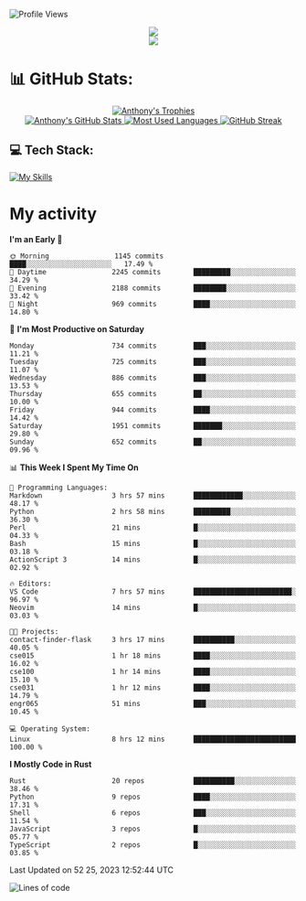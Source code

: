 
![Profile Views](https://komarev.com/ghpvc/?username=anthonymichaeltdm&label=Profile%20views&color=0e75b6&style=flat)

<!--profile banner-->
<div align="center">
  <img src="https://svg-banners.vercel.app/api?type=typeWriter&text1=Anthony%20Rubick&width=800&height=150" />
</div>

<!--profile views-->
<div align="center">
  <a href="https://u8views.com/github/AnthonyMichaelTDM">
    <img src="https://u8views.com/api/v1/github/profiles/68485672/views/day-week-month-total-count.svg">
  </a>
</div>

# 📊 GitHub Stats:

<!--trophies https://github.com/ryo-ma/github-profile-trophy -->
<div align="center"> 
  <a href="https://github.com/ryo-ma/github-profile-trophy">
    <picture>
      <source
        srcset="https://github-profile-trophy.vercel.app/?username=anthonymichaeltdm&theme=gitdimmed&no-frame=true&no-bg=true&column=-1"
        media="(prefers-color-scheme: dark)"
      />
      <source
        srcset="https://github-profile-trophy.vercel.app/?username=anthonymichaeltdm&theme=_____&no-frame=true&no-bg=true&column=-1"
        media="(prefers-color-scheme: light), (prefers-color-scheme: no-preference)"
      />
      <img src="https://github-profile-trophy.vercel.app/?username=anthonymichaeltdm&theme=gitdimmed&no-frame=true&no-bg=true&column=-1" alt="Anthony's Trophies" />
    </picture>
  </a>
</div>

<div align="center">
  <a href="https://github.com/anuraghazra/github-readme-stats">
    <picture>
      <source
        srcset="https://github-readme-stats.vercel.app/api?username=anthonymichaeltdm&show_icons=true&locale=en&theme=github_dark_dimmed&count_private=true&hide_border=true&include_all_commits=true"
        media="(prefers-color-scheme: dark)"
      />
      <source
        srcset="https://github-readme-stats.vercel.app/api?username=anthonymichaeltdm&show_icons=true&locale=en&theme=___&count_private=true&hide_border=true&include_all_commits=true"
        media="(prefers-color-scheme: light), (prefers-color-scheme: no-preference)"
      />
      <img src="https://github-readme-stats.vercel.app/api?username=anthonymichaeltdm&show_icons=true&locale=en&theme=github_dark_dimmed&count_private=true&hide_border=true&include_all_commits=true" alt="Anthony's GitHub Stats" />
    </picture>
  </a>
  
  <!--most used languages-->
  <a href="https://github.com/anuraghazra/github-readme-stats">
    <picture>
      <source
        srcset="https://github-readme-stats.vercel.app/api/top-langs?username=anthonymichaeltdm&show_icons=true&locale=en&layout=compact&theme=github_dark_dimmed&langs_count=8&count_private=true&size_weight=0.5&count_weight=0.5&hide_border=true"
        media="(prefers-color-scheme: dark)"
      />
      <source
        srcset="https://github-readme-stats.vercel.app/api/top-langs?username=anthonymichaeltdm&show_icons=true&locale=en&layout=compact&theme=____&langs_count=8&count_private=true&size_weight=0.5&count_weight=0.5&hide_border=true"
        media="(prefers-color-scheme: light), (prefers-color-scheme: no-preference)"
      />
      <img src="https://github-readme-stats.vercel.app/api/top-langs?username=anthonymichaeltdm&show_icons=true&locale=en&layout=compact&theme=github_dark_dimmed&langs_count=8&count_private=true&size_weight=0.5&count_weight=0.5&hide_border=true" alt="Most Used Languages" />
    </picture>
  </a>
  
  <!--streak https://git.io/streak-stats -->
  <a href="https://git.io/streak-stats">
    <picture>
      <source
        srcset="https://streak-stats.demolab.com?user=AnthonyMichaelTDM&theme=one-dark-pro&hide_border=true"
        media="(prefers-color-scheme: dark)"
      />
      <source
        srcset="https://streak-stats.demolab.com?user=AnthonyMichaelTDM&theme=_____&hide_border=true"
        media="(prefers-color-scheme: light), (prefers-color-scheme: no-preference)"
      />
      <img src="https://streak-stats.demolab.com?user=AnthonyMichaelTDM&theme=one-dark-pro&hide_border=true" alt="GitHub Streak" />
    </picture>
  </a>
</div>

<!--favorite languages and tools, and most used langs-->
## 💻 Tech Stack:

[![My Skills](https://skillicons.dev/icons?i=rust,actix,aws,github,githubactions,git,linux,bash,cpp,docker,java,latex,md,neovim,postgres,py,regex,vscode&theme=dark&perline=6)](https://skillicons.dev#gh-dark-mode-only)

# My activity

<!--START_SECTION:activity-->

<!--END_SECTION:activity-->

<!-- weekly activity https://github.com/AnthonyMichaelTDM/waka-readme-stats -->
<!--START_SECTION:waka-->
**I'm an Early 🐤** 

```text
🌞 Morning                1145 commits        ████░░░░░░░░░░░░░░░░░░░░░   17.49 % 
🌆 Daytime                2245 commits        █████████░░░░░░░░░░░░░░░░   34.29 % 
🌃 Evening                2188 commits        ████████░░░░░░░░░░░░░░░░░   33.42 % 
🌙 Night                  969 commits         ████░░░░░░░░░░░░░░░░░░░░░   14.80 % 
```
📅 **I'm Most Productive on Saturday** 

```text
Monday                   734 commits         ███░░░░░░░░░░░░░░░░░░░░░░   11.21 % 
Tuesday                  725 commits         ███░░░░░░░░░░░░░░░░░░░░░░   11.07 % 
Wednesday                886 commits         ███░░░░░░░░░░░░░░░░░░░░░░   13.53 % 
Thursday                 655 commits         ██░░░░░░░░░░░░░░░░░░░░░░░   10.00 % 
Friday                   944 commits         ████░░░░░░░░░░░░░░░░░░░░░   14.42 % 
Saturday                 1951 commits        ███████░░░░░░░░░░░░░░░░░░   29.80 % 
Sunday                   652 commits         ██░░░░░░░░░░░░░░░░░░░░░░░   09.96 % 
```


📊 **This Week I Spent My Time On** 

```text
💬 Programming Languages: 
Markdown                 3 hrs 57 mins       ████████████░░░░░░░░░░░░░   48.17 % 
Python                   2 hrs 58 mins       █████████░░░░░░░░░░░░░░░░   36.30 % 
Perl                     21 mins             █░░░░░░░░░░░░░░░░░░░░░░░░   04.33 % 
Bash                     15 mins             █░░░░░░░░░░░░░░░░░░░░░░░░   03.18 % 
ActionScript 3           14 mins             █░░░░░░░░░░░░░░░░░░░░░░░░   02.92 % 

🔥 Editors: 
VS Code                  7 hrs 57 mins       ████████████████████████░   96.97 % 
Neovim                   14 mins             █░░░░░░░░░░░░░░░░░░░░░░░░   03.03 % 

🐱‍💻 Projects: 
contact-finder-flask     3 hrs 17 mins       ██████████░░░░░░░░░░░░░░░   40.05 % 
cse015                   1 hr 18 mins        ████░░░░░░░░░░░░░░░░░░░░░   16.02 % 
cse100                   1 hr 14 mins        ████░░░░░░░░░░░░░░░░░░░░░   15.10 % 
cse031                   1 hr 12 mins        ████░░░░░░░░░░░░░░░░░░░░░   14.79 % 
engr065                  51 mins             ███░░░░░░░░░░░░░░░░░░░░░░   10.45 % 

💻 Operating System: 
Linux                    8 hrs 12 mins       █████████████████████████   100.00 % 
```

**I Mostly Code in Rust** 

```text
Rust                     20 repos            ██████████░░░░░░░░░░░░░░░   38.46 % 
Python                   9 repos             ████░░░░░░░░░░░░░░░░░░░░░   17.31 % 
Shell                    6 repos             ███░░░░░░░░░░░░░░░░░░░░░░   11.54 % 
JavaScript               3 repos             █░░░░░░░░░░░░░░░░░░░░░░░░   05.77 % 
TypeScript               2 repos             █░░░░░░░░░░░░░░░░░░░░░░░░   03.85 % 
```




 Last Updated on 52 25, 2023 12:52:44 UTC
<!--END_SECTION:waka-->

<!--START_SECTION:loc-->
![Lines of code](https://img.shields.io/badge/From%20Hello%20World%20I%27ve%20Written-14.3%20million%20lines%20of%20code-blue)


<!--END_SECTION:loc-->
